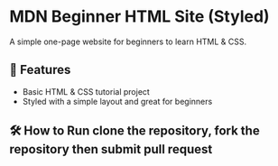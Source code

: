 # MDN Beginner HTML Site (Styled)
A simple one-page website for beginners to learn HTML & CSS.
## 🚀 Features
- Basic HTML & CSS tutorial project
- Styled with a simple layout and great for beginners
## 🛠️ How to Run clone the repository, fork the repository then submit pull request

